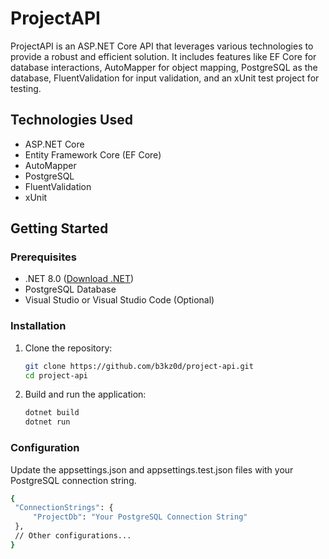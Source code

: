 # ProjectAPI

ProjectAPI is an ASP.NET Core API that leverages various technologies to provide a robust and efficient solution. It includes features like EF Core for database interactions, AutoMapper for object mapping, PostgreSQL as the database, FluentValidation for input validation, and an xUnit test project for testing.

## Technologies Used

- ASP.NET Core
- Entity Framework Core (EF Core)
- AutoMapper
- PostgreSQL
- FluentValidation
- xUnit

## Getting Started

### Prerequisites

- .NET 8.0 ([Download .NET](https://dotnet.microsoft.com/download))
- PostgreSQL Database
- Visual Studio or Visual Studio Code (Optional)

### Installation

1. Clone the repository:

   ```bash
   git clone https://github.com/b3kz0d/project-api.git
   cd project-api

2. Build and run the application:

   ```bash
   dotnet build
   dotnet run

### Configuration

Update the appsettings.json and appsettings.test.json files with your PostgreSQL connection string.

   ```bash
   {
    "ConnectionStrings": {
        "ProjectDb": "Your PostgreSQL Connection String"
    },
    // Other configurations...
   }

